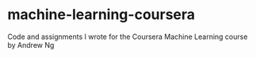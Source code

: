 # machine-learning-coursera
Code and assignments I wrote for the Coursera Machine Learning course by Andrew Ng
